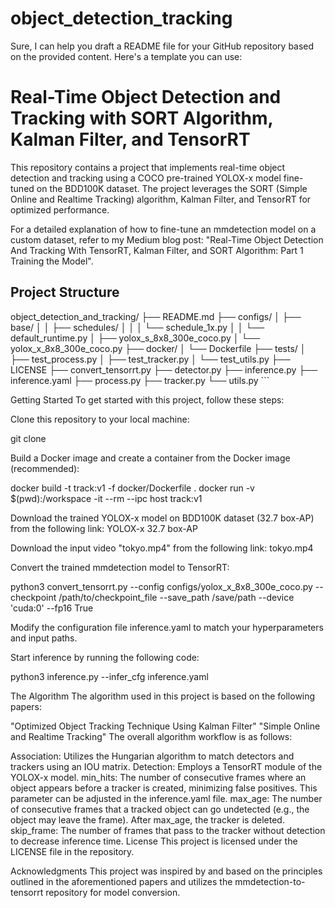# object_detection_tracking

Sure, I can help you draft a README file for your GitHub repository based on the provided content. Here's a template you can use:

# Real-Time Object Detection and Tracking with SORT Algorithm, Kalman Filter, and TensorRT

​<light>This repository contains a project that implements real-time object detection and tracking using a COCO pre-trained YOLOX-x model fine-tuned on the BDD100K dataset.</light> The project leverages the SORT (Simple Online and Realtime Tracking) algorithm, Kalman Filter, and TensorRT for optimized performance.

For a detailed explanation of how to fine-tune an mmdetection model on a custom dataset, refer to my Medium blog post: "Real-Time Object Detection And Tracking With TensorRT, Kalman Filter, and SORT Algorithm: Part 1 Training the Model".

## Project Structure

object_detection_and_tracking/ ├── README.md ├── configs/ │ ├── base/ │ │ ├── schedules/ │ │ │ └── schedule_1x.py │ │ └── default_runtime.py │ ├── yolox_s_8x8_300e_coco.py │ └── yolox_x_8x8_300e_coco.py ├── docker/ │ └── Dockerfile ├── tests/ │ ├── test_process.py │ ├── test_tracker.py │ └── test_utils.py ├── LICENSE ├── convert_tensorrt.py ├── detector.py ├── inference.py ├── inference.yaml ├── process.py ├── tracker.py └── utils.py ```

Getting Started
To get started with this project, follow these steps:

Clone this repository to your local machine:

git clone <repository-url>

Build a Docker image and create a container from the Docker image (recommended):

docker build -t track:v1 -f docker/Dockerfile .
docker run -v $(pwd):/workspace -it --rm --ipc host track:v1

Download the trained YOLOX-x model on BDD100K dataset (32.7 box-AP) from the following link: YOLOX-x 32.7 box-AP

Download the input video "tokyo.mp4" from the following link: tokyo.mp4

Convert the trained mmdetection model to TensorRT:

python3 convert_tensorrt.py --config configs/yolox_x_8x8_300e_coco.py --checkpoint /path/to/checkpoint_file --save_path /save/path --device 'cuda:0' --fp16 True

Modify the configuration file inference.yaml to match your hyperparameters and input paths.

Start inference by running the following code:

python3 inference.py --infer_cfg inference.yaml

The Algorithm
The algorithm used in this project is based on the following papers:

"Optimized Object Tracking Technique Using Kalman Filter"
"Simple Online and Realtime Tracking"
The overall algorithm workflow is as follows:

Association: Utilizes the Hungarian algorithm to match detectors and trackers using an IOU matrix.
Detection: Employs a TensorRT module of the YOLOX-x model.
min_hits: The number of consecutive frames where an object appears before a tracker is created, minimizing false positives. This parameter can be adjusted in the inference.yaml file.
max_age: The number of consecutive frames that a tracked object can go undetected (e.g., the object may leave the frame). After max_age, the tracker is deleted.
skip_frame: The number of frames that pass to the tracker without detection to decrease inference time.
License
This project is licensed under the LICENSE file in the repository.

Acknowledgments
This project was inspired by and based on the principles outlined in the aforementioned papers and utilizes the mmdetection-to-tensorrt repository for model conversion.

```
